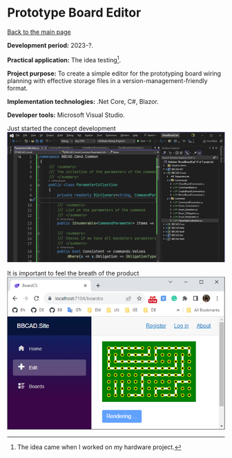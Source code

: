 # Prototype Board Editor

[Back to the main page](../../README.md)

**Development period:** 2023-?.

**Practical application:** The idea testing[^1].

**Project purpose:** To create a simple editor for the prototyping board wiring planning with effective storage files in a version-management-friendly format.

**Implementation technologies:** .Net Core, C#, Blazor.

**Developer tools:** Microsoft Visual Studio.

Just started the concept development<br>
![Work in progress](Images/Fig_01_Development.png)


It is important to feel the breath of the product<br>
![Article Preview](Images/Fig_02_Demo_Board.png)


[^1]: The idea came when I worked on my hardware project.

